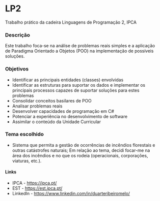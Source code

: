 # LP2
Trabalho prático da cadeira Linguagens de Programação 2, IPCA

### Descrição
Este trabalho foca-se na análise de problemas reais simples e a aplicação de Paradigma Orientado a Objetos (POO) na implementação de possíveis soluções.

### Objetivos
- Identificar as principais entidades (classes) envolvidas
- Identificar as estruturas para suportar os dados e implementar os principais processos capazes de suportar soluções para estes problemas
- Consolidar conceitos basilares de POO
- Analisar problemas reais
- Desenvolver capacidades de programação em C#
- Potenciar a experiência no desenvolvimento de software
- Assimilar o conteúdo da Unidade Curricular

### Tema escolhido
- Sistema que permita a gestão de ocorrências de incêndios florestais e outras catástrofes naturais;
Em relação ao tema, decidi focar-me na área dos incêndios e no que os rodeia (operacionais, corporações, viaturas, etc.).


#### Links
- IPCA - https://ipca.pt/ 
- EST - https://est.ipca.pt/ 
- LinkedIn - https://www.linkedin.com/in/duarteribeiromelo/

